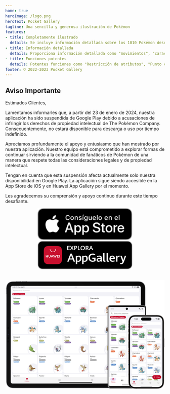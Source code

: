 ```yaml
---
home: true
heroImage: /logo.png
heroText: Pocket Gallery
tagline: Una sencilla y generosa ilustración de Pokémon
features:
- title: Completamente ilustrado
  details: Se incluye información detallada sobre los 1010 Pokémon desde la Generación 1 hasta la Generación 9.
- title: Información detallada
  details: Proporciona información detallada como "movimientos", "características", "accesorios", "tiempo", "ubicaciones" y "estados anormales".
- title: Funciones potentes
  details: Potentes funciones como "Restricción de atributos", "Punto ciego" y "Calculadora de valor de habilidad" han sido diseñadas específicamente para los entusiastas del emparejamiento.
footer: © 2022-2023 Pocket Gallery
---
```


## Aviso Importante

Estimados Clientes,

Lamentamos informarles que, a partir del 23 de enero de 2024, nuestra aplicación ha sido suspendida de Google Play debido a acusaciones de infringir los derechos de propiedad intelectual de The Pokémon Company. Consecuentemente, no estará disponible para descarga o uso por tiempo indefinido.

Apreciamos profundamente el apoyo y entusiasmo que han mostrado por nuestra aplicación. Nuestro equipo está comprometido a explorar formas de continuar sirviendo a la comunidad de fanáticos de Pokémon de una manera que respete todas las consideraciones legales y de propiedad intelectual.

Tengan en cuenta que esta suspensión afecta actualmente solo nuestra disponibilidad en Google Play. La aplicación sigue siendo accesible en la App Store de iOS y en Huawei App Gallery por el momento.

Les agradecemos su comprensión y apoyo continuo durante este tiempo desafiante.

<a href="https://apps.apple.com/us/app/pocket-gallery-app/id6464266038">
<div align="center">
<img src="../.vuepress/public/app-store-badge-es.svg" alt="hero" style="width: 300px;"/>
</div>
</a>

<!-- <a href="https://play.google.com/store/apps/details?id=com.eurekaffeine.pokedex">
<div align="center">
<img src="../.vuepress/public/google-play-badge-es.png" alt="hero" style="width: 300px;"/>
</div>
</a> -->

<a href="https://url.cloud.huawei.com/nlFEFYg8Cc?shareTo=qrcode">
<div align="center">
<img src="../.vuepress/public/app-gallery-badge-es.svg" alt="hero" style="width: 300px;"/>
</div>
</a>

\
![hero](../.vuepress/public/hero.png)